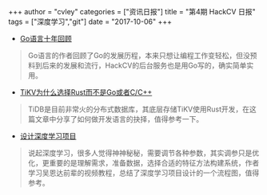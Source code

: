 +++
author = "cvley"
categories = ["资讯日报"]
title = "第4期 HackCV 日报"
tags = ["深度学习","git"]
date = "2017-10-06"
+++

- [Go语言十年回顾](https://commandcenter.blogspot.jp/2017/09/go-ten-years-and-climbing.html?from=hackcv&hmsr=hackcv.com&utm_medium=hackcv.com&utm_source=hackcv.com)

> Go语言的作者回顾了Go的发展历程，本来只想让编程工作变轻松，但没预料到后来的发展和流行，HackCV的后台服务也是用Go写的，确实简单实用。

- [TiKV为什么选择Rust而不是Go或者C/C++](https://pingcap.github.io/blog/2017/09/26/whyrust/?from=hackcv&hmsr=hackcv.com&utm_medium=hackcv.com&utm_source=hackcv.com)

> TiDB是目前非常火的分布式数据库，其底层存储TiKV使用Rust开发，在这篇文章中分享了如何做开发语言的抉择，值得参考一下。

- [设计深度学习项目](http://www.erogol.com/designing-deep-learning-project/?from=hackcv&hmsr=hackcv.com&utm_medium=hackcv.com&utm_source=hackcv.com)

> 说起深度学习，很多人觉得神神秘秘，需要调节各种参数，其实调参只是优化，更重要的是理解需求，准备数据，选择合适的特征方法构建系统，作者学习吴恩达前辈的视频教程，总结了深度学习项目设计的一个流程图，值得参考。

